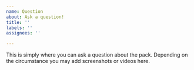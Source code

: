 ```yaml
---
name: Question
about: Ask a question!
title: ''
labels: ''
assignees: ''

---
```


This is simply where you can ask a question about the pack. Depending on the circumstance you may add screenshots or videos here.
